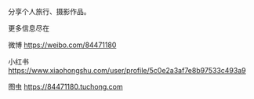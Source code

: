 分享个人旅行、摄影作品。

更多信息尽在

微博
https://weibo.com/84471180

小红书
https://www.xiaohongshu.com/user/profile/5c0e2a3af7e8b97533c493a9

图虫
https://84471180.tuchong.com
